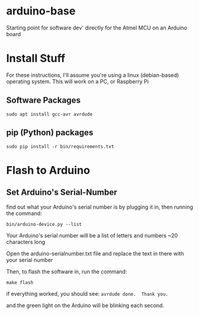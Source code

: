 # arduino-base
Starting point for software dev' directly for the Atmel MCU on an Arduino board


# Install Stuff

For these instructions, I'll assume you're using a linux (debian-based) operating system.
This will work on a PC, or Raspberry Pi

## Software Packages

    sudo apt install gcc-avr avrdude


## pip (Python) packages

    sudo pip install -r bin/requirements.txt


# Flash to Arduino

## Set Arduino's Serial-Number

find out what your Arduino's serial number is by plugging it in, then running the command:

    bin/arduino-device.py --list

Your Arduino's serial number will be a list of letters and numbers ~20 characters long

Open the arduino-serialnumber.txt file and replace the text in there with your serial number

Then, to flash the software in, run the command:

    make flash

if everything worked, you should see: `avrdude done.  Thank you.`

and the green light on the Arduino will be blinking each second.


